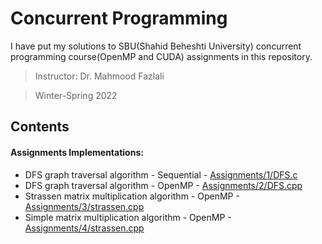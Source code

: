 # Concurrent Programming

I have put my solutions to SBU(Shahid Beheshti University) concurrent programming course(OpenMP and CUDA) assignments in this repository.
 > Instructor: Dr. Mahmood Fazlali

 > Winter-Spring 2022


## Contents

#### Assignments Implementations:
 * DFS graph traversal algorithm - Sequential - [Assignments/1/DFS.c](https://github.com/WuedK/Concurrent_Programming_SBU_2022/blob/main/Assignments/1/DFS.c)
 * DFS graph traversal algorithm - OpenMP - [Assignments/2/DFS.cpp](https://github.com/WuedK/Concurrent_Programming_SBU_2022/blob/main/Assignments/2/DFS.cpp)
 * Strassen matrix multiplication algorithm - OpenMP - [Assignments/3/strassen.cpp](https://github.com/WuedK/Concurrent_Programming_SBU_2022/blob/main/Assignments/3/strassen.cpp)
 * Simple matrix multiplication algorithm - OpenMP - [Assignments/4/strassen.cpp](https://github.com/WuedK/Concurrent_Programming_SBU_2022/blob/main/Assignments/4/matrixMultiplication.cpp)
